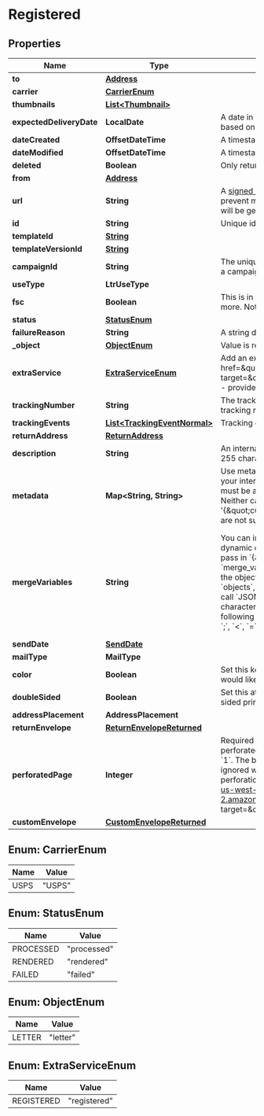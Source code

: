 

# Registered


## Properties

| Name | Type | Description | Notes |
|------------ | ------------- | ------------- | -------------|
|**to** | [**Address**](Address.md) |  |  |
|**carrier** | [**CarrierEnum**](#CarrierEnum) |  |  |
|**thumbnails** | [**List&lt;Thumbnail&gt;**](Thumbnail.md) |  |  [optional] |
|**expectedDeliveryDate** | **LocalDate** | A date in YYYY-MM-DD format of the mailpiece&#39;s expected delivery date based on its &#x60;send_date&#x60;. |  [optional] |
|**dateCreated** | **OffsetDateTime** | A timestamp in ISO 8601 format of the date the resource was created. |  [optional] |
|**dateModified** | **OffsetDateTime** | A timestamp in ISO 8601 format of the date the resource was last modified. |  [optional] |
|**deleted** | **Boolean** | Only returned if the resource has been successfully deleted. |  [optional] |
|**from** | [**Address**](Address.md) |  |  |
|**url** | **String** | A [signed link](#section/Asset-URLs) served over HTTPS. The link returned will expire in 30 days to prevent mis-sharing. Each time a GET request is initiated, a new signed URL will be generated. |  [optional] |
|**id** | **String** | Unique identifier prefixed with &#x60;ltr_&#x60;. |  |
|**templateId** | [**String**](String.md) |  |  [optional] |
|**templateVersionId** | [**String**](String.md) |  |  [optional] |
|**campaignId** | **String** | The unique ID of the associated campaign if the resource was generated from a campaign. |  [optional] |
|**useType** | **LtrUseType** |  |  |
|**fsc** | **Boolean** | This is in beta. Contact support@lob.com or your account contact to learn more. Not available for &#x60;A4&#x60; letter size. |  [optional] |
|**status** | [**StatusEnum**](#StatusEnum) |  |  [optional] |
|**failureReason** | **String** | A string describing the reason for failure if the letter failed to render. |  [optional] |
|**_object** | [**ObjectEnum**](#ObjectEnum) | Value is resource type. |  [optional] |
|**extraService** | [**ExtraServiceEnum**](#ExtraServiceEnum) | Add an extra service to your letter. See &lt;a href&#x3D;\&quot;https://www.lob.com/pricing/print-mail#compare\&quot; target&#x3D;\&quot;_blank\&quot;&gt;pricing&lt;/a&gt; for extra costs incurred.   * registered - provides tracking and confirmation for international addresses  |  |
|**trackingNumber** | **String** | The tracking number will appear here when it becomes available. Dummy tracking numbers are not created in test mode. |  [optional] |
|**trackingEvents** | [**List&lt;TrackingEventNormal&gt;**](TrackingEventNormal.md) | Tracking events are not populated for registered letters. |  [optional] |
|**returnAddress** | [**ReturnAddress**](ReturnAddress.md) |  |  [optional] |
|**description** | **String** | An internal description that identifies this resource. Must be no longer than 255 characters.  |  [optional] |
|**metadata** | **Map&lt;String, String&gt;** | Use metadata to store custom information for tagging and labeling back to your internal systems. Must be an object with up to 20 key-value pairs. Keys must be at most 40 characters and values must be at most 500 characters. Neither can contain the characters &#x60;\&quot;&#x60; and &#x60;\\&#x60;. i.e. &#39;{\&quot;customer_id\&quot; : \&quot;NEWYORK2015\&quot;}&#39; Nested objects are not supported.  See [Metadata](#section/Metadata) for more information. |  [optional] |
|**mergeVariables** | **String** | You can input a merge variable payload object to your template to render dynamic content. For example, if you have a template like: &#x60;{{variable_name}}&#x60;, pass in &#x60;{\&quot;variable_name\&quot;: \&quot;Harry\&quot;}&#x60; to render &#x60;Harry&#x60;. &#x60;merge_variables&#x60; must be an object. Any type of value is accepted as long as the object is valid JSON; you can use &#x60;strings&#x60;, &#x60;numbers&#x60;, &#x60;booleans&#x60;, &#x60;arrays&#x60;, &#x60;objects&#x60;, or &#x60;null&#x60;. The max length of the object is 25,000 characters. If you call &#x60;JSON.stringify&#x60; on your object, it can be no longer than 25,000 characters. Your variable names cannot contain any whitespace or any of the following special characters: &#x60;!&#x60;, &#x60;\&quot;&#x60;, &#x60;#&#x60;, &#x60;%&#x60;, &#x60;&amp;&#x60;, &#x60;&#39;&#x60;, &#x60;(&#x60;, &#x60;)&#x60;, &#x60;*&#x60;, &#x60;+&#x60;, &#x60;,&#x60;, &#x60;/&#x60;, &#x60;;&#x60;, &#x60;&lt;&#x60;, &#x60;&#x3D;&#x60;, &#x60;&gt;&#x60;, &#x60;@&#x60;, &#x60;[&#x60;, &#x60;\\&#x60;, &#x60;]&#x60;, &#x60;^&#x60;, &#x60;&#x60; &#x60; &#x60;&#x60;, &#x60;{&#x60;, &#x60;|&#x60;, &#x60;}&#x60;, &#x60;~&#x60;. More instructions can be found in &lt;a href&#x3D;\&quot;https://help.lob.com/print-and-mail/designing-mail-creatives/dynamic-personalization#using-html-and-merge-variables-10\&quot; target&#x3D;\&quot;_blank\&quot;&gt;our guide to using html and merge variables&lt;/a&gt;. Depending on your &lt;a href&#x3D;\&quot;https://dashboard.lob.com/#/settings/account\&quot; target&#x3D;\&quot;_blank\&quot;&gt;Merge Variable strictness&lt;/a&gt; setting, if you define variables in your HTML but do not pass them here, you will either receive an error or the variable will render as an empty string. |  [optional] |
|**sendDate** | [**SendDate**](SendDate.md) |  |  [optional] |
|**mailType** | **MailType** |  |  [optional] |
|**color** | **Boolean** | Set this key to &#x60;true&#x60; if you would like to print in color. Set to &#x60;false&#x60; if you would like to print in black and white. |  |
|**doubleSided** | **Boolean** | Set this attribute to &#x60;true&#x60; for double sided printing, or &#x60;false&#x60; for for single sided printing. Defaults to &#x60;true&#x60;. |  [optional] |
|**addressPlacement** | **AddressPlacement** |  |  [optional] |
|**returnEnvelope** | [**ReturnEnvelopeReturned**](ReturnEnvelopeReturned.md) |  |  [optional] |
|**perforatedPage** | **Integer** | Required if &#x60;return_envelope&#x60; is &#x60;true&#x60;. The number of the page that should be perforated for use with the return envelope. Must be greater than or equal to &#x60;1&#x60;. The blank page added by &#x60;address_placement&#x3D;insert_blank_page&#x60; will be ignored when considering the perforated page number. To see how perforation will impact your letter design, view our &lt;a href&#x3D;\&quot;https://s3-us-west-2.amazonaws.com/public.lob.com/assets/templates/letter_perf_template.pdf\&quot; target&#x3D;\&quot;_blank\&quot;&gt;perforation guide&lt;/a&gt;. |  [optional] |
|**customEnvelope** | [**CustomEnvelopeReturned**](CustomEnvelopeReturned.md) |  |  [optional] |



## Enum: CarrierEnum

| Name | Value |
|---- | -----|
| USPS | &quot;USPS&quot; |



## Enum: StatusEnum

| Name | Value |
|---- | -----|
| PROCESSED | &quot;processed&quot; |
| RENDERED | &quot;rendered&quot; |
| FAILED | &quot;failed&quot; |



## Enum: ObjectEnum

| Name | Value |
|---- | -----|
| LETTER | &quot;letter&quot; |



## Enum: ExtraServiceEnum

| Name | Value |
|---- | -----|
| REGISTERED | &quot;registered&quot; |



